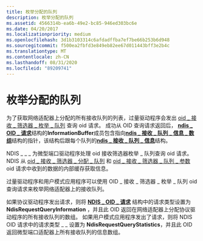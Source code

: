 ```yaml
---
title: 枚举分配的队列
description: 枚举分配的队列
ms.assetid: 4566314b-ea6b-49e2-bc85-946ed303bc6e
ms.date: 04/20/2017
ms.localizationpriority: medium
ms.openlocfilehash: 3d1b3103314c6afdadffba7ef7be66b253b6d948
ms.sourcegitcommit: f500ea2fbfd3e849eb82ee67d011443bff3e2b4c
ms.translationtype: MT
ms.contentlocale: zh-CN
ms.lasthandoff: 08/31/2020
ms.locfileid: "89209741"
---
```

# <a name="enumerating-the-allocated-queues"></a>枚举分配的队列





为了获取网络适配器上分配的所有接收队列的列表，过量驱动程序会发出 [oid \_ 接收 \_ 筛选器 \_ 枚举 \_ 队列](./oid-receive-filter-enum-queues.md) 查询 oid 请求。 成功从 OID 查询请求返回后， [**ndis \_ OID \_ 请求**](/windows-hardware/drivers/ddi/ndis/ns-ndis-_ndis_oid_request)结构的**InformationBuffer**成员包含指向[**ndis \_ 接收 \_ 队列 \_ 信息 \_ 数组**](/windows-hardware/drivers/ddi/ntddndis/ns-ntddndis-_ndis_receive_queue_info_array)结构的指针，该结构后跟每个队列的[**ndis \_ 接收 \_ 队列 \_ 信息**](/windows-hardware/drivers/ddi/ntddndis/ns-ntddndis-_ndis_receive_queue_info)结构。

NDIS \_ \_ \_ 为微型端口驱动程序处理 oid 接收筛选器枚举 \_ 队列查询 oid 请求。 NDIS 从 [oid \_ 接收 \_ 筛选器 \_ 分配 \_ 队列](./oid-receive-filter-allocate-queue.md) 和 [oid \_ 接收 \_ 筛选器 \_ 队列 \_ 参数](./oid-receive-filter-queue-parameters.md) oid 请求中收到的数据的内部缓存获取信息。

过量驱动程序和用户模式应用程序可以使用 OID \_ 接收 \_ 筛选器 \_ 枚举 \_ 队列 oid 查询请求来枚举网络适配器上的接收队列。

如果协议驱动程序发出请求，则将 [**NDIS \_ OID \_ 请求**](/windows-hardware/drivers/ddi/ndis/ns-ndis-_ndis_oid_request) 结构中的请求类型设置为 **NdisRequestQueryInformation** ，并且此 OID 返回在网络适配器上分配协议驱动程序的所有接收队列的数组。 如果用户模式应用程序发出了请求，则将 NDIS OID 请求中的请求类型 \_ \_ 设置为 **NdisRequestQueryStatistics**，并且此 OID 返回微型端口适配器上所有接收队列的信息数组。

 

